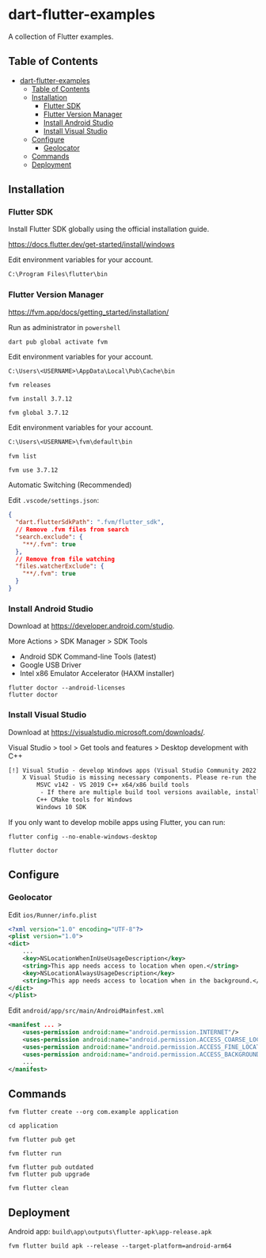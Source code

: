 # dart-flutter-examples

A collection of Flutter examples.

## Table of Contents
- [dart-flutter-examples](#dart-flutter-examples)
  - [Table of Contents](#table-of-contents)
  - [Installation](#installation)
    - [Flutter SDK](#flutter-sdk)
    - [Flutter Version Manager](#flutter-version-manager)
    - [Install Android Studio](#install-android-studio)
    - [Install Visual Studio](#install-visual-studio)
  - [Configure](#configure)
    - [Geolocator](#geolocator)
  - [Commands](#commands)
  - [Deployment](#deployment)

## Installation

### Flutter SDK

Install Flutter SDK globally using the official installation guide.

<https://docs.flutter.dev/get-started/install/windows>

Edit environment variables for your account.

```txt
C:\Program Files\flutter\bin
```

### Flutter Version Manager

<https://fvm.app/docs/getting_started/installation/>

Run as administrator in `powershell`

```shell
dart pub global activate fvm
```

Edit environment variables for your account.

```txt
C:\Users\<USERNAME>\AppData\Local\Pub\Cache\bin
```

```shell
fvm releases
```

```shell
fvm install 3.7.12
```

```shell
fvm global 3.7.12
```

Edit environment variables for your account.

```txt
C:\Users\<USERNAME>\fvm\default\bin
```

```shell
fvm list
```

```shell
fvm use 3.7.12
```

Automatic Switching (Recommended)

Edit `.vscode/settings.json`:

```json
{
  "dart.flutterSdkPath": ".fvm/flutter_sdk",
  // Remove .fvm files from search
  "search.exclude": {
    "**/.fvm": true
  },
  // Remove from file watching
  "files.watcherExclude": {
    "**/.fvm": true
  }
}
```

### Install Android Studio

Download at <https://developer.android.com/studio>.

More Actions > SDK Manager > SDK Tools

- Android SDK Command-line Tools (latest)
- Google USB Driver
- Intel x86 Emulator Accelerator (HAXM installer)

```shell
flutter doctor --android-licenses
flutter doctor
```

### Install Visual Studio

Download at <https://visualstudio.microsoft.com/downloads/>.

Visual Studio > tool > Get tools and features > Desktop development with C++

```txt
[!] Visual Studio - develop Windows apps (Visual Studio Community 2022 17.5.5)
    X Visual Studio is missing necessary components. Please re-run the Visual Studio installer for the "Desktop development with C++" workload, and include these components:
        MSVC v142 - VS 2019 C++ x64/x86 build tools
         - If there are multiple build tool versions available, install the latest
        C++ CMake tools for Windows
        Windows 10 SDK
```

If you only want to develop mobile apps using Flutter, you can run:

```shell
flutter config --no-enable-windows-desktop
```

```shell
flutter doctor
```

## Configure

### Geolocator

Edit `ios/Runner/info.plist`

```xml
<?xml version="1.0" encoding="UTF-8"?>
<plist version="1.0">
<dict>
    ...
    <key>NSLocationWhenInUseUsageDescription</key>
    <string>This app needs access to location when open.</string>
    <key>NSLocationAlwaysUsageDescription</key>
    <string>This app needs access to location when in the background.</string>
</dict>
</plist>
```

Edit `android/app/src/main/AndroidMainfest.xml`

```xml
<manifest ... >
    <uses-permission android:name="android.permission.INTERNET"/>
    <uses-permission android:name="android.permission.ACCESS_COARSE_LOCATION" />
    <uses-permission android:name="android.permission.ACCESS_FINE_LOCATION" />
    <uses-permission android:name="android.permission.ACCESS_BACKGROUND_LOCATION" />
    ...
</manifest>
```

## Commands

```shell
fvm flutter create --org com.example application
```

```shell
cd application
```

```shell
fvm flutter pub get
```

```shell
fvm flutter run
```

```shell
fvm flutter pub outdated
fvm flutter pub upgrade
```

```shell
fvm flutter clean
```

## Deployment

Android app: `build\app\outputs\flutter-apk\app-release.apk`

```shell
fvm flutter build apk --release --target-platform=android-arm64
```
